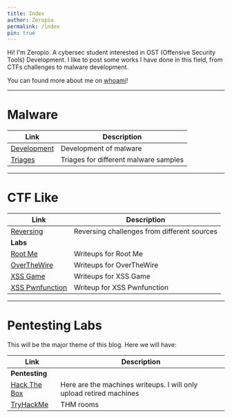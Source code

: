 ```yaml
---
title: Index
author: Zeropio
permalink: /index
pin: true
---
```


Hi! I'm Zeropio. A cybersec student interested in OST (Offensive Security Tools) Development. I like to post some works I have done in this field, from CTFs challenges to malware development.

You can found more about me on [whoami](/whoami)!

---

# Malware

| **Link**   | **Description**    |
|--------------- | --------------- |
| [Development](/categories/development) | Development of malware |
| [Triages](/categories/triage/) | Triages for different malware samples |

---

# CTF Like

| **Link**   | **Description**    |
|--------------- | --------------- |
| [Reversing](/categories/reversing) | Reversing challenges from different sources |
| **Labs** |
| [Root Me](/categories/rootme/) | Writeups for Root Me |
| [OverTheWire](/categories/overthewire/) | Writeups for OverTheWire |
| [XSS Game](/categories/xssgame/) | Writeups for XSS Game |
| [XSS Pwnfunction](/categories/xsspwnfunction/) | Writeup for XSS Pwnfunction |

---

# Pentesting Labs

This will be the major theme of this blog. Here we will have:

| **Link**   | **Description**    |
|--------------- | --------------- |
| **Pentesting** |
| [Hack The Box](/categories/hackthebox/) | Here are the machines writeups. I will only upload retired machines |
| [TryHackMe](/categories/tryhackme) | THM rooms |

